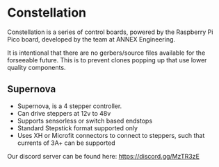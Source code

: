 # Constellation
Constellation is a series of control boards, powered by the Raspberry Pi Pico board, developed by the team at ANNEX Engineering.

It is intentional that there are no gerbers/source files available for the forseeable future. This is to prevent clones popping up that use lower quality components.

## Supernova
 - Supernova, is a 4 stepper controller. 
 - Can drive steppers at 12v to 48v
 - Supports sensorless or switch based endstops
 - Standard Stepstick format supported only
 - Uses XH or Microfit connectors to connect to steppers, such that currents of 3A+ can be supported

Our discord server can be found here: https://discord.gg/MzTR3zE
